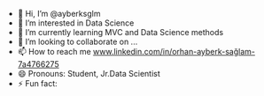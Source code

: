 - 👋 Hi, I’m @ayberksglm
- 👀 I’m interested in Data Science
- 🌱 I’m currently learning MVC and Data Science methods
- 💞️ I’m looking to collaborate on ...
- 📫 How to reach me www.linkedin.com/in/orhan-ayberk-sağlam-7a4766275
- 😄 Pronouns: Student, Jr.Data Scientist 
- ⚡ Fun fact: 

<!---
ayberksglm/ayberksglm is a ✨ special ✨ repository because its `README.md` (this file) appears on your GitHub profile.
You can click the Preview link to take a look at your changes.
--->
